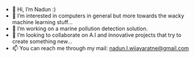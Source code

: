 - 👋 Hi, I’m Nadun :)
- 👀 I’m interested in computers in general but more towards the wacky machine learning stuff...
- 🌱 I’m working on a marine pollution detection solution.
- 💞️ I’m looking to collaborate on A.I and innovative projects that try to create something new...
- 📫 You can reach me through my mail: nadun.l.wijayaratne@gmail.com

<!---
NadunLW/NadunLW is a ✨ special ✨ repository because its `README.md` (this file) appears on your GitHub profile.
You can click the Preview link to take a look at your changes.
--->

